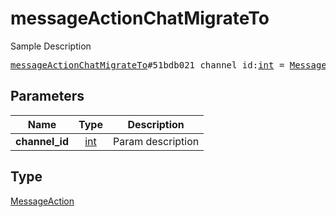 # messageActionChatMigrateTo

Sample Description

<pre>
<a href="../constructor/messageActionChatMigrateTo.md">messageActionChatMigrateTo</a>#51bdb021 channel_id:<a href="../type/int.md">int</a> = <a href="../type/MessageAction.md">MessageAction</a>;
</pre>
## Parameters

| Name | Type | Description |
|------|:----:|-------------|
| **channel_id** | <a href="../type/int.md">int</a> | Param description |

## Type

<a href="../type/MessageAction.md">MessageAction</a>
